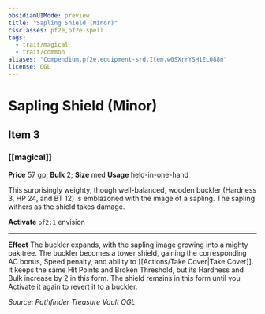 ```yaml
---
obsidianUIMode: preview
title: "Sapling Shield (Minor)"
cssclasses: pf2e,pf2e-spell
tags:
  - trait/magical
  - trait/common
aliases: "Compendium.pf2e.equipment-srd.Item.w0SXrrYSH1EL088n"
license: OGL
---
```

# Sapling Shield (Minor)
## Item 3
### [[magical]]


**Price** 57 gp; 
**Bulk** 2; **Size** med
**Usage** held-in-one-hand

This surprisingly weighty, though well-balanced, wooden buckler (Hardness 3, HP 24, and BT 12) is emblazoned with the image of a sapling. The sapling withers as the shield takes damage.

**Activate** `pf2:1` envision

* * *

**Effect** The buckler expands, with the sapling image growing into a mighty oak tree. The buckler becomes a tower shield, gaining the corresponding AC bonus, Speed penalty, and ability to [[Actions/Take Cover|Take Cover]]. It keeps the same Hit Points and Broken Threshold, but its Hardness and Bulk increase by 2 in this form. The shield remains in this form until you Activate it again to revert it to a buckler.

*Source: Pathfinder Treasure Vault*
*OGL*